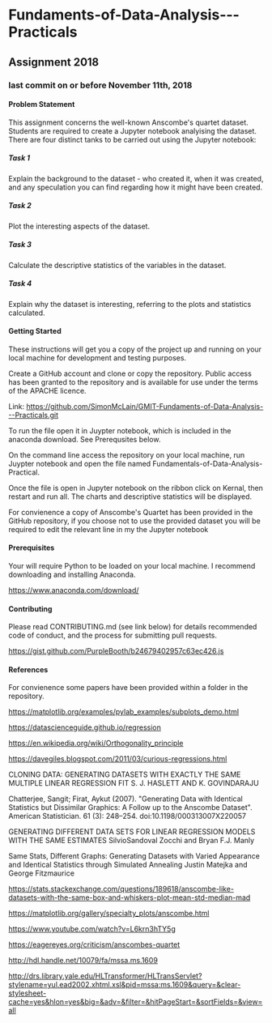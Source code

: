 # Fundaments-of-Data-Analysis---Practicals

## Assignment 2018

### last commit on or before November 11th, 2018

#### Problem Statement

This assignment concerns the well-known Anscombe's quartet dataset. Students are required to create a Jupyter notebook analyising the dataset. There are four distinct tanks to be carried out using the Jupyter notebook:

##### Task 1

Explain the background to the dataset - who created it, when it was created, and any speculation you can find regarding how it might have been created.

##### Task 2

Plot the interesting aspects of the dataset.

##### Task 3

Calculate the descriptive statistics of the variables in the dataset. 

##### Task 4
Explain why the dataset is interesting, referring to the plots and statistics calculated. 

#### Getting Started

These instructions will get you a copy of the project up and running on your local machine for development and testing purposes. 

Create a GitHub account and clone or copy the repository. Public access has been granted to the repository and is available for use under the terms of the APACHE licence. 

Link: https://github.com/SimonMcLain/GMIT-Fundaments-of-Data-Analysis---Practicals.git 

To run the file open it in Juypter notebook, which is included in the anaconda download. See Prerequsites below. 

On the command line access the repository on your local machine, run Juypter notebook and open the file named Fundamentals-of-Data-Analysis-Practical.

Once the file is open in Jupyter notebook on the ribbon click on Kernal, then restart and run all. The charts and descriptive statistics will be displayed.

For convienence a copy of Anscombe's Quartet has been provided in the GitHub repository, if you choose not to use the provided dataset you will be required to edit the relevant line in my the Jupyter notebook


#### Prerequisites

Your will require Python to be loaded on your local machine. I recommend downloading and installing Anaconda.

https://www.anaconda.com/download/


#### Contributing
Please read CONTRIBUTING.md (see link below) for details recommended code of conduct, and the process for submitting pull requests.

https://gist.github.com/PurpleBooth/b24679402957c63ec426.js

#### References

For convienence some papers have been provided within a folder in the repository.

https://matplotlib.org/examples/pylab_examples/subplots_demo.html


https://datascienceguide.github.io/regression


https://en.wikipedia.org/wiki/Orthogonality_principle


https://davegiles.blogspot.com/2011/03/curious-regressions.html


CLONING DATA: GENERATING DATASETS WITH EXACTLY THE SAME MULTIPLE LINEAR REGRESSION FIT S. J. HASLETT AND K. GOVINDARAJU


Chatterjee, Sangit; Firat, Aykut (2007). "Generating Data with Identical Statistics but Dissimilar Graphics: A Follow up to the Anscombe Dataset". American Statistician. 61 (3): 248–254. doi:10.1198/000313007X220057


GENERATING DIFFERENT DATA SETS FOR LINEAR REGRESSION MODELS WITH THE SAME ESTIMATES
SilvioSandoval Zocchi and Bryan F.J. Manly


Same Stats, Different Graphs: Generating Datasets with Varied Appearance and Identical Statistics through Simulated Annealing Justin Matejka and George Fitzmaurice 


https://stats.stackexchange.com/questions/189618/anscombe-like-datasets-with-the-same-box-and-whiskers-plot-mean-std-median-mad


https://matplotlib.org/gallery/specialty_plots/anscombe.html


https://www.youtube.com/watch?v=L6krn3hTY5g


https://eagereyes.org/criticism/anscombes-quartet


http://hdl.handle.net/10079/fa/mssa.ms.1609 


http://drs.library.yale.edu/HLTransformer/HLTransServlet?stylename=yul.ead2002.xhtml.xsl&pid=mssa:ms.1609&query=&clear-stylesheet-cache=yes&hlon=yes&big=&adv=&filter=&hitPageStart=&sortFields=&view=all
